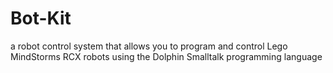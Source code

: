 # Bot-Kit
 a robot control system that allows you to program and control Lego MindStorms RCX robots using the Dolphin Smalltalk programming language
